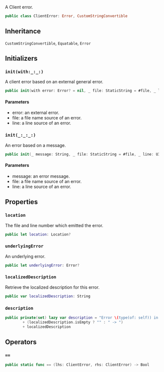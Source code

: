 
A Client error.

``` swift
public class ClientError: Error, CustomStringConvertible 
```

## Inheritance

`CustomStringConvertible`, `Equatable`, `Error`

## Initializers

### `init(with:_:_:)`

A client error based on an external general error.

``` swift
public init(with error: Error? = nil, _ file: StaticString = #file, _ line: UInt = #line) 
```

#### Parameters

  - error: an external error.
  - file: a file name source of an error.
  - line: a line source of an error.

### `init(_:_:_:)`

An error based on a message.

``` swift
public init(_ message: String, _ file: StaticString = #file, _ line: UInt = #line) 
```

#### Parameters

  - message: an error message.
  - file: a file name source of an error.
  - line: a line source of an error.

## Properties

### `location`

The file and line number which emitted the error.

``` swift
public let location: Location?
```

### `underlyingError`

An underlying error.

``` swift
public let underlyingError: Error?
```

### `localizedDescription`

Retrieve the localized description for this error.

``` swift
public var localizedDescription: String 
```

### `description`

``` swift
public private(set) lazy var description = "Error \(type(of: self)) in \(location?.file ?? ""):\(location?.line ?? 0)"
        + (localizedDescription.isEmpty ? "" : " -> ")
        + localizedDescription
```

## Operators

### `==`

``` swift
public static func == (lhs: ClientError, rhs: ClientError) -> Bool 
```

